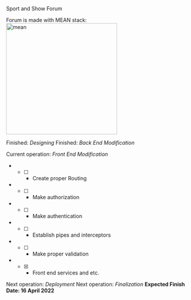 Sport and Show Forum

Forum is made with MEAN stack:
<br>
<img src="https://www.orangemantra.com/wp-content/uploads/2018/03/mean.png" alt="mean" width="300">

Finished: *Designing*
Finished: *Back End Modification*

Current operation: *Front End Modification*

* - [ ] - Create proper Routing
* - [ ] - Make authorization
* - [ ] - Make authentication
* - [ ] - Establish pipes and interceptors
* - [ ] - Make proper validation
* - [x] - Front end services and etc.


Next operation: *Deployment*
Next operation: *Finalization*
**Expected Finish Date: 16 April 2022**
